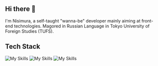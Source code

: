 ## Hi there 👋
I'm Nisimura, a self-taught "wanna-be" developer mainly aiming at front-end technologies. Magored in Russian Language in Tokyo University of Foreign Studies (TUFS).

## Tech Stack
![My Skills](https://skillicons.dev/icons?i=ts,js,html,css&theme=dark&perline=4)
![My Skills](https://skillicons.dev/icons?i=react,nextjs,nodejs,electron&theme=dark&perline=4)
![My Skills](https://skillicons.dev/icons?i=prisma,postgres,mongodb&theme=dark&perline=4)


